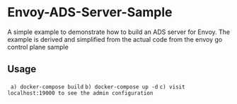 # Envoy-ADS-Server-Sample
A simple example to demonstrate how to build an ADS server for Envoy. The example is derived and simplified from the actual code from the envoy go control plane sample

## Usage
` a) docker-compose build`
` b) docker-compose up -d `
` c) visit localhost:19000 to see the admin configuration `

